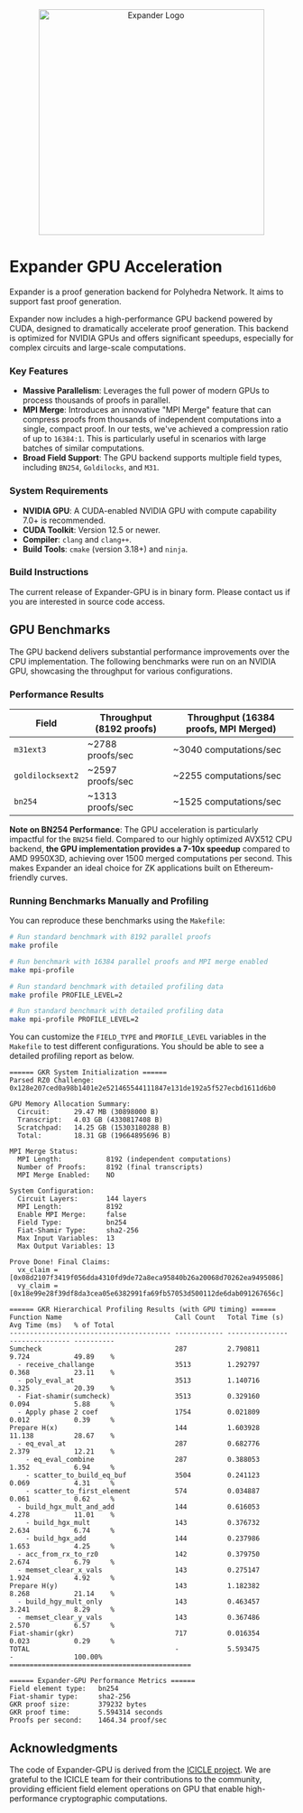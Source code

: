<div align="center" style="width: 100%;">
  <img 
    src="https://expander.polyhedra.network/assets/static/logo-with-text.16d5af29.svg" 
    alt="Expander Logo"
    style="width: 400px; height: auto;"
  />
</div>


# Expander GPU Acceleration

Expander is a proof generation backend for Polyhedra Network. It aims to support fast proof generation.

Expander now includes a high-performance GPU backend powered by CUDA, designed to dramatically accelerate proof generation. This backend is optimized for NVIDIA GPUs and offers significant speedups, especially for complex circuits and large-scale computations.

### Key Features

- **Massive Parallelism**: Leverages the full power of modern GPUs to process thousands of proofs in parallel.
- **MPI Merge**: Introduces an innovative "MPI Merge" feature that can compress proofs from thousands of independent computations into a single, compact proof. In our tests, we've achieved a compression ratio of up to `16384:1`. This is particularly useful in scenarios with large batches of similar computations.
- **Broad Field Support**: The GPU backend supports multiple field types, including `BN254`, `Goldilocks`, and `M31`.

### System Requirements

- **NVIDIA GPU**: A CUDA-enabled NVIDIA GPU with compute capability 7.0+ is recommended.
- **CUDA Toolkit**: Version 12.5 or newer.
- **Compiler**: `clang` and `clang++`.
- **Build Tools**: `cmake` (version 3.18+) and `ninja`.

### Build Instructions

The current release of Expander-GPU is in binary form. Please contact us if you are interested in source code access.

## GPU Benchmarks

The GPU backend delivers substantial performance improvements over the CPU implementation. The following benchmarks were run on an NVIDIA GPU, showcasing the throughput for various configurations.

### Performance Results

| Field            | Throughput (8192 proofs) | Throughput (16384 proofs, MPI Merged) |
|------------------|--------------------------|---------------------------------------|
| `m31ext3`        | ~2788 proofs/sec         | ~3040 computations/sec                |
| `goldilocksext2` | ~2597 proofs/sec         | ~2255 computations/sec                |
| `bn254`          | ~1313 proofs/sec         | ~1525 computations/sec                |

**Note on BN254 Performance**: The GPU acceleration is particularly impactful for the `BN254` field. Compared to our highly optimized AVX512 CPU backend, **the GPU implementation provides a 7-10x speedup** compared to AMD 9950X3D, achieving over 1500 merged computations per second. This makes Expander an ideal choice for ZK applications built on Ethereum-friendly curves.

### Running Benchmarks Manually and Profiling

You can reproduce these benchmarks using the `Makefile`:

```sh
# Run standard benchmark with 8192 parallel proofs
make profile

# Run benchmark with 16384 parallel proofs and MPI merge enabled
make mpi-profile

# Run standard benchmark with detailed profiling data
make profile PROFILE_LEVEL=2

# Run standard benchmark with detailed profiling data
make mpi-profile PROFILE_LEVEL=2
```

You can customize the `FIELD_TYPE` and `PROFILE_LEVEL` variables in the `Makefile` to test different configurations. You should be able to see a detailed profiling report as below.

```
====== GKR System Initialization ======
Parsed RZ0 Challenge: 0x128e207ced0a98b1401e2e521465544111847e131de192a5f527ecbd1611d6b0

GPU Memory Allocation Summary:
  Circuit:      29.47 MB (30898000 B)
  Transcript:   4.03 GB (4330817408 B)
  Scratchpad:   14.25 GB (15303180288 B)
  Total:        18.31 GB (19664895696 B)

MPI Merge Status:
  MPI Length:           8192 (independent computations)
  Number of Proofs:     8192 (final transcripts)
  MPI Merge Enabled:    NO

System Configuration:
  Circuit Layers:       144 layers
  MPI Length:           8192
  Enable MPI Merge:     false
  Field Type:           bn254
  Fiat-Shamir Type:     sha2-256
  Max Input Variables:  13
  Max Output Variables: 13

Prove Done! Final Claims:
  vx_claim = [0x08d2107f3419f056dda4310fd9de72a8eca95840b26a20068d70262ea9495086]
  vy_claim = [0x18e99e28f39df8da3cea05e6382991fa69fb57053d500112de6dab091267656c]

====== GKR Hierarchical Profiling Results (with GPU timing) ======
Function Name                            Call Count   Total Time (s)  Avg Time (ms)   % of Total
---------------------------------------- ------------ --------------- --------------- ----------
Sumcheck                                 287          2.790811        9.724           49.89    %
  - receive_challange                    3513         1.292797        0.368           23.11    %
  - poly_eval_at                         3513         1.140716        0.325           20.39    %
  - Fiat-shamir(sumcheck)                3513         0.329160        0.094           5.88     %
  - Apply phase 2 coef                   1754         0.021809        0.012           0.39     %
Prepare H(x)                             144          1.603928        11.138          28.67    %
  - eq_eval_at                           287          0.682776        2.379           12.21    %
    - eq_eval_combine                    287          0.388053        1.352           6.94     %
    - scatter_to_build_eq_buf            3504         0.241123        0.069           4.31     %
    - scatter_to_first_element           574          0.034887        0.061           0.62     %
  - build_hgx_mult_and_add               144          0.616053        4.278           11.01    %
    - build_hgx_mult                     143          0.376732        2.634           6.74     %
    - build_hgx_add                      144          0.237986        1.653           4.25     %
  - acc_from_rx_to_rz0                   142          0.379750        2.674           6.79     %
  - memset_clear_x_vals                  143          0.275147        1.924           4.92     %
Prepare H(y)                             143          1.182382        8.268           21.14    %
  - build_hgy_mult_only                  143          0.463457        3.241           8.29     %
  - memset_clear_y_vals                  143          0.367486        2.570           6.57     %
Fiat-shamir(gkr)                         717          0.016354        0.023           0.29     %
TOTAL                                    -            5.593475        -               100.00%   
=============================================

====== Expander-GPU Performance Metrics ======
Field element type:   bn254
Fiat-shamir type:     sha2-256
GKR proof size:       379232 bytes
GKR proof time:       5.594314 seconds
Proofs per second:    1464.34 proof/sec
```

## Acknowledgments

The code of Expander-GPU is derived from the [ICICLE project](https://github.com/ingonyama-zk/icicle). 
We are grateful to the ICICLE team for their contributions to the community, providing efficient field element operations on GPU that enable high-performance cryptographic computations.
